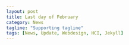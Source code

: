 ```yaml
---
layout: post
title: Last day of February
category: News
tagline: "Supporting tagline"
tags: [News, Update, Webdesign, HCI, Jekyll]
---
```

